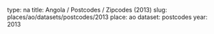 type: na
title: Angola / Postcodes / Zipcodes (2013)
slug: places/ao/datasets/postcodes/2013
place: ao
dataset: postcodes
year: 2013
